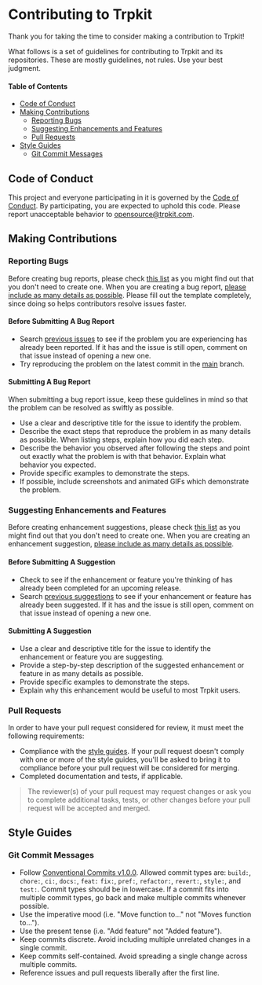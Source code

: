 # Contributing to Trpkit

Thank you for taking the time to consider making a contribution to Trpkit!

What follows is a set of guidelines for contributing to Trpkit and its repositories. These are mostly guidelines, not rules. Use your best judgment.

#### Table of Contents

- [Code of Conduct](#code-of-conduct)
- [Making Contributions](#making-contributions)
    - [Reporting Bugs](#reporting-bugs)
    - [Suggesting Enhancements and Features](#suggesting-enhancements-and-features)
    - [Pull Requests](#pull-requests)
- [Style Guides](#style-guides)
    - [Git Commit Messages](#git-commit-messages)

## Code of Conduct

This project and everyone participating in it is governed by the [Code of Conduct](CODE_OF_CONDUCT.md). By participating, you are expected to uphold this code. Please report unacceptable behavior to [opensource@trpkit.com](mailto:opensource@trpkit.com).

## Making Contributions

### Reporting Bugs

Before creating bug reports, please check [this list](#before-submitting-a-bug-report) as you might find out that you don't need to create one. When you are creating a bug report, [please include as many details as possible](#submitting-a-bug-report). Please fill out the template completely, since doing so helps contributors resolve issues faster.

#### Before Submitting A Bug Report

- Search [previous issues](https://github.com/trpkit/trpkit/issues) to see if the problem you are experiencing has already been reported. If it has and the issue is still open, comment on that issue instead of opening a new one.
- Try reproducing the problem on the latest commit in the [main](https://github.com/trpkit/trpkit/tree/main) branch.

#### Submitting A Bug Report

When submitting a bug report issue, keep these guidelines in mind so that the problem can be resolved as swiftly as possible.

- Use a clear and descriptive title for the issue to identify the problem.
- Describe the exact steps that reproduce the problem in as many details as possible. When listing steps, explain how you did each step.
- Describe the behavior you observed after following the steps and point out exactly what the problem is with that behavior. Explain what behavior you expected.
- Provide specific examples to demonstrate the steps.
- If possible, include screenshots and animated GIFs which demonstrate the problem.

### Suggesting Enhancements and Features

Before creating enhancement suggestions, please check [this list](#before-submitting-a-suggestion) as you might find out that you don't need to create one. When you are creating an enhancement suggestion, [please include as many details as possible](#submitting-a-suggestion).

#### Before Submitting A Suggestion

- Check to see if the enhancement or feature you're thinking of has already been completed for an upcoming release.
- Search [previous suggestions](https://github.com/trpkit/trpkit/issues) to see if your enhancement or feature has already been suggested. If it has and the issue is still open, comment on that issue instead of opening a new one.

#### Submitting A Suggestion

- Use a clear and descriptive title for the issue to identify the enhancement or feature you are suggesting.
- Provide a step-by-step description of the suggested enhancement or feature in as many details as possible.
- Provide specific examples to demonstrate the steps.
- Explain why this enhancement would be useful to most Trpkit users.

### Pull Requests

In order to have your pull request considered for review, it must meet the following requirements:

- Compliance with the [style guides](#style-guides). If your pull request doesn't comply with one or more of the style guides, you'll be asked to bring it to compliance before your pull request will be considered for merging.
- Completed documentation and tests, if applicable.

> The reviewer(s) of your pull request may request changes or ask you to complete additional tasks, tests, or other changes before your pull request will be accepted and merged.

## Style Guides

### Git Commit Messages

- Follow [Conventional Commits v1.0.0](https://www.conventionalcommits.org/en/v1.0.0/). Allowed commit types are: `build:`, `chore:`, `ci:`, `docs:`, `feat:` `fix:`, `pref:`, `refactor:`, `revert:`, `style:`, and `test:`. Commit types should be in lowercase. If a commit fits into multiple commit types, go back and make multiple commits whenever possible.
- Use the imperative mood (i.e. "Move function to..." not "Moves function to...").
- Use the present tense (i.e. "Add feature" not "Added feature").
- Keep commits discrete. Avoid including multiple unrelated changes in a single commit.
- Keep commits self-contained. Avoid spreading a single change across multiple commits.
- Reference issues and pull requests liberally after the first line.